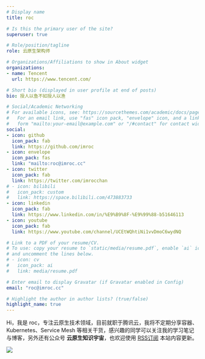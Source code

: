 ```yaml
---
# Display name
title: roc

# Is this the primary user of the site?
superuser: true

# Role/position/tagline
role: 云原生架构师

# Organizations/Affiliations to show in About widget
organizations:
- name: Tencent
  url: https://www.tencent.com/

# Short bio (displayed in user profile at end of posts)
bio: 授人以鱼不如授人以渔

# Social/Academic Networking
# For available icons, see: https://sourcethemes.com/academic/docs/page-builder/#icons
#   For an email link, use "fas" icon pack, "envelope" icon, and a link in the
#   form "mailto:your-email@example.com" or "/#contact" for contact widget.
social:
- icon: github
  icon_pack: fab
  link: https://github.com/imroc
- icon: envelope
  icon_pack: fas
  link: "mailto:roc@imroc.cc" 
- icon: twitter
  icon_pack: fab
  link: https://twitter.com/imrocchan
# - icon: bilibili
#   icon_pack: custom
#   link: https://space.bilibili.com/473883733
- icon: linkedin
  icon_pack: fab
  link: https://www.linkedin.com/in/%E9%B9%8F-%E9%99%88-b51646113
- icon: youtube
  icon_pack: fab
  link: https://www.youtube.com/channel/UCEtWQhtiNi1vvDmoC6wydNQ

# Link to a PDF of your resume/CV.
# To use: copy your resume to `static/media/resume.pdf`, enable `ai` icons in `params.toml`, 
# and uncomment the lines below.
# - icon: cv
#   icon_pack: ai
#   link: media/resume.pdf

# Enter email to display Gravatar (if Gravatar enabled in Config)
email: "roc@imroc.cc"

# Highlight the author in author lists? (true/false)
highlight_name: true
---
```


Hi，我是 roc，专注云原生技术领域，目前就职于腾讯云，我将不定期分享容器、Kubernetes、Service Mesh 等相关干货，感兴趣的同学可以关注我的学习笔记与博客，另外还有公众号 **云原生知识宇宙**，也欢迎使用 [RSS订阅](/index.xml) 本站内容更新。

![](https://imroc.cc/images/qrcode.png)

